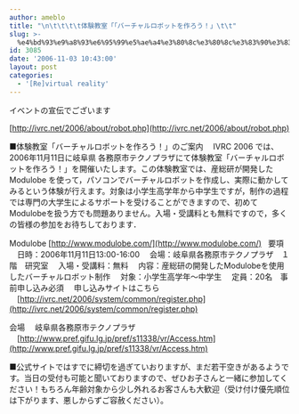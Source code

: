 ```yaml
---
author: ameblo
title: "\n\t\t\t\t体験教室「「バーチャルロボットを作ろう！」\t\t"
slug: >-
  %e4%bd%93%e9%a8%93%e6%95%99%e5%ae%a4%e3%80%8c%e3%80%8c%e3%83%90%e3%83%bc%e3%83%81%e3%83%a3%e3%83%ab%e3%83%ad%e3%83%9c%e3%83%83%e3%83%88%e3%82%92%e4%bd%9c%e3%82%8d%e3%81%86%ef%bc%81%e3%80%8d
id: 3085
date: '2006-11-03 10:43:00'
layout: post
categories:
  - '[Re]virtual reality'
---
```


イベントの宣伝でございます

[http://ivrc.net/2006/about/robot.php](http://ivrc.net/2006/about/robot.php)

■体験教室「バーチャルロボットを作ろう！」のご案内 　IVRC 2006 では、2006年11月11日に岐阜県 各務原市テクノプラザにて体験教室「バーチャルロボットを作ろう！」を開催いたします。この体験教室では、産総研が開発した Modulobe を使って，パソコンでバーチャルロボットを作成し、実際に動かしてみるという体験が行えます。対象は小学生高学年から中学生ですが，制作の過程では専門の大学生によるサポートを受けることができますので、初めてModulobeを扱う方でも問題ありません。入場・受講料とも無料ですので，多くの皆様の参加をお待ちしております．

Modulobe [http://www.modulobe.com/](http://www.modulobe.com/)   要項 　日時：2006年11月11日13:00-16:00 　会場：岐阜県各務原市テクノプラザ　１階　研究室 　入場・受講料：無料 　内容：産総研の開発したModulobeを使用したバーチャルロボット制作 　対象：小学生高学年～中学生 　定員：20名　事前申し込み必須 　申し込みサイトはこちら 　[http://ivrc.net/2006/system/common/register.php](http://ivrc.net/2006/system/common/register.php)

会場 　岐阜県各務原市テクノプラザ 　[http://www.pref.gifu.lg.jp/pref/s11338/vr/Access.htm](http://www.pref.gifu.lg.jp/pref/s11338/vr/Access.htm)

■公式サイトではすでに締切を過ぎていおりますが、まだ若干空きがあるようです。当日の受付も可能と聞いておりますので、ぜひお子さんと一緒に参加してください！もちろん年齢対象から少し外れるお客さんも大歓迎（受け付け優先順位は下がります、悪しからずご容赦ください）。